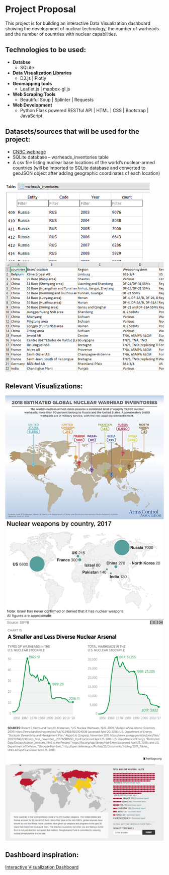 # Project Proposal
This project is for building an interactive Data Visualization dashboard showing the development of nuclear technology, the number of warheads and the number of countries with nuclear capabilities.

## Technologies to be used:
* **Databse**
  * SQLite
* **Data Visualization Libraries**
  * D3.js | Plotly
* **Geomapping tools**
  * Leaflet.js | mapbox-gl.js
* **Web Scraping Tools**
  * Beautiful Soup | Splinter | Requests
* **Web Development**
  * Python Flask powered RESTful API | HTML | CSS | Bootstrap | JavaScript


## Datasets/sources that will be used for the project:
* [CNBC webpage](https://www.cnbc.com/2018/07/23/us-and-russia-control-most-of-the-worlds-nuclear-weapons.html)
* SQLite database – warheads_inventories table
* A csv file listing nuclear base locations of the world’s nuclear-armed countries (will be imported to SQLite database and converted to geoJSON object after adding geographic coordinates of each location)

![Alt text](images/metadata_stockpile.PNG?raw=true "Optional Title")
![Alt text](images/metadata_nuclear_base.PNG?raw=true "Optional Title")

## Relevant Visualizations:
![Alt text](images/WarheadsGraphic_Current.jpg?raw=true "Optional Title") 
<br>
![Alt text](images/nuclear_weapons_by_country.png?raw=true "Optional Title")
<br>
![Alt text](images/visualizationExample.png?raw=true "Optional Title")
<br>
![Alt text](images/dashboard-example.PNG?raw=true "Optional Title")

## Dashboard inspiration:
[Interactive Visualization Dashboard](https://thebulletin.org/nuclear-notebook-multimedia/)
